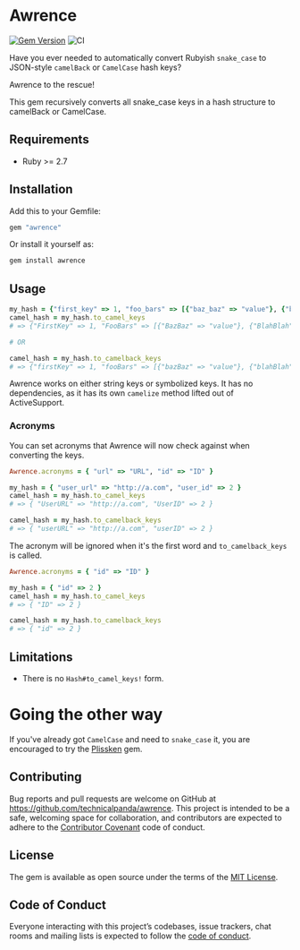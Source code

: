 # Awrence

[![Gem Version](https://badge.fury.io/rb/awrence.svg)](https://badge.fury.io/rb/awrence)
![CI](https://github.com/technicalpanda/awrence/workflows/CI/badge.svg)

Have you ever needed to automatically convert Rubyish `snake_case` to JSON-style `camelBack` or `CamelCase` hash keys? 

Awrence to the rescue!

This gem recursively converts all snake_case keys in a hash structure to camelBack or CamelCase.

## Requirements

* Ruby >= 2.7

## Installation

Add this to your Gemfile:

```ruby
gem "awrence"
```

Or install it yourself as:

```bash
gem install awrence
```

## Usage

```ruby
my_hash = {"first_key" => 1, "foo_bars" => [{"baz_baz" => "value"}, {"blah_blah" => "value"}]}
camel_hash = my_hash.to_camel_keys
# => {"FirstKey" => 1, "FooBars" => [{"BazBaz" => "value"}, {"BlahBlah" => "value"}]}

# OR

camel_hash = my_hash.to_camelback_keys
# => {"firstKey" => 1, "fooBars" => [{"bazBaz" => "value"}, {"blahBlah" => "value"}]}
```

Awrence works on either string keys or symbolized keys. It has no dependencies, as it has its own `camelize` method lifted out of ActiveSupport.

### Acronyms

You can set acronyms that Awrence will now check against when converting the keys.

```ruby
Awrence.acronyms = { "url" => "URL", "id" => "ID" }

my_hash = { "user_url" => "http://a.com", "user_id" => 2 }
camel_hash = my_hash.to_camel_keys
# => { "UserURL" => "http://a.com", "UserID" => 2 }

camel_hash = my_hash.to_camelback_keys
# => { "userURL" => "http://a.com", "userID" => 2 }
```

The acronym will be ignored when it's the first word and `to_camelback_keys` is called.

```ruby
Awrence.acronyms = { "id" => "ID" }

my_hash = { "id" => 2 }
camel_hash = my_hash.to_camel_keys
# => { "ID" => 2 }

camel_hash = my_hash.to_camelback_keys
# => { "id" => 2 }
```

## Limitations

* There is no `Hash#to_camel_keys!` form.

# Going the other way

If you've already got `CamelCase` and need to `snake_case` it, you are encouraged to try
the [Plissken](http://github.com/futurechimp/plissken) gem.

## Contributing

Bug reports and pull requests are welcome on GitHub at https://github.com/technicalpanda/awrence. This project is intended to be a safe, welcoming space for collaboration, and contributors are expected to adhere to the [Contributor Covenant](http://contributor-covenant.org) code of conduct.

## License

The gem is available as open source under the terms of the [MIT License](https://opensource.org/licenses/MIT).

## Code of Conduct

Everyone interacting with this project’s codebases, issue trackers, chat rooms and mailing lists is expected to follow the [code of conduct](https://github.com/technicalpanda/awrence/blob/main/CODE_OF_CONDUCT.md).
